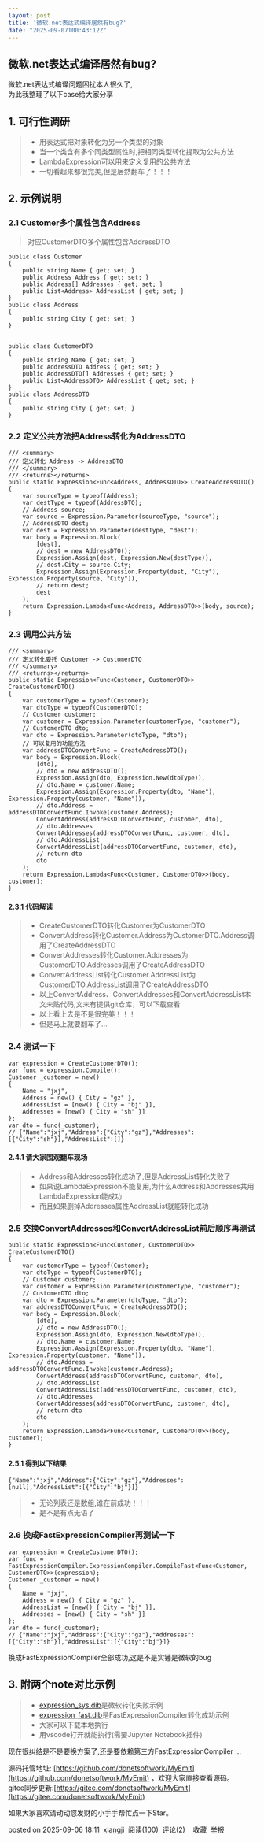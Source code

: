 ```yaml
---
layout: post
title: '微软.net表达式编译居然有bug?'
date: "2025-09-07T00:43:12Z"
---
```

微软.net表达式编译居然有bug?
------------------

微软.net表达式编译问题困扰本人很久了,  
为此我整理了以下case给大家分享

1\. 可行性调研
---------

> *   用表达式把对象转化为另一个类型的对象
> *   当一个类含有多个同类型属性时,把相同类型转化提取为公共方法
> *   LambdaExpression可以用来定义复用的公共方法
> *   一切看起来都很完美,但是居然翻车了！！！

2\. 示例说明
--------

### 2.1 Customer多个属性包含Address

> 对应CustomerDTO多个属性包含AddressDTO

    public class Customer
    {
        public string Name { get; set; }
        public Address Address { get; set; }
        public Address[] Addresses { get; set; }
        public List<Address> AddressList { get; set; }
    }
    public class Address
    {
        public string City { get; set; }
    }
    

    public class CustomerDTO
    {
        public string Name { get; set; }
        public AddressDTO Address { get; set; }
        public AddressDTO[] Addresses { get; set; }
        public List<AddressDTO> AddressList { get; set; }
    }
    public class AddressDTO
    {
        public string City { get; set; }
    }
    

### 2.2 定义公共方法把Address转化为AddressDTO

    /// <summary>
    /// 定义转化 Address -> AddressDTO
    /// </summary>
    /// <returns></returns>
    public static Expression<Func<Address, AddressDTO>> CreateAddressDTO()
    {
        var sourceType = typeof(Address);
        var destType = typeof(AddressDTO);
        // Address source;
        var source = Expression.Parameter(sourceType, "source");
        // AddressDTO dest;
        var dest = Expression.Parameter(destType, "dest");
        var body = Expression.Block(
            [dest],
            // dest = new AddressDTO();
            Expression.Assign(dest, Expression.New(destType)),
            // dest.City = source.City;
            Expression.Assign(Expression.Property(dest, "City"), Expression.Property(source, "City")),
            // return dest;
            dest
        );
        return Expression.Lambda<Func<Address, AddressDTO>>(body, source);
    }
    

### 2.3 调用公共方法

    /// <summary>
    /// 定义转化委托 Customer -> CustomerDTO
    /// </summary>
    /// <returns></returns>
    public static Expression<Func<Customer, CustomerDTO>> CreateCustomerDTO()
    {        
        var customerType = typeof(Customer);
        var dtoType = typeof(CustomerDTO);
        // Customer customer;
        var customer = Expression.Parameter(customerType, "customer");
        // CustomerDTO dto;
        var dto = Expression.Parameter(dtoType, "dto");
        // 可以复用的功能方法
        var addressDTOConvertFunc = CreateAddressDTO();
        var body = Expression.Block(
            [dto],
            // dto = new AddressDTO();
            Expression.Assign(dto, Expression.New(dtoType)),
            // dto.Name = customer.Name;
            Expression.Assign(Expression.Property(dto, "Name"), Expression.Property(customer, "Name")),
            // dto.Address = addressDTOConvertFunc.Invoke(customer.Address);
            ConvertAddress(addressDTOConvertFunc, customer, dto),
            // dto.Addresses
            ConvertAddresses(addressDTOConvertFunc, customer, dto),
            // dto.AddressList
            ConvertAddressList(addressDTOConvertFunc, customer, dto),
            // return dto
            dto
        );
        return Expression.Lambda<Func<Customer, CustomerDTO>>(body, customer);
    }
    

#### 2.3.1 代码解读

> *   CreateCustomerDTO转化Customer为CustomerDTO
> *   ConvertAddress转化Customer.Address为CustomerDTO.Address调用了CreateAddressDTO
> *   ConvertAddresses转化Customer.Addresses为CustomerDTO.Addresses调用了CreateAddressDTO
> *   ConvertAddressList转化Customer.AddressList为CustomerDTO.AddressList调用了CreateAddressDTO
> *   以上ConvertAddress、ConvertAddresses和ConvertAddressList本文未贴代码,文末有提供git仓库，可以下载查看
> *   以上看上去是不是很完美！！！
> *   但是马上就要翻车了...

### 2.4 测试一下

    var expression = CreateCustomerDTO();
    var func = expression.Compile();
    Customer _customer = new()
    {
        Name = "jxj",
        Address = new() { City = "gz" },
        AddressList = [new() { City = "bj" }],
        Addresses = [new() { City = "sh" }]
    };
    var dto = func(_customer);
    // {"Name":"jxj","Address":{"City":"gz"},"Addresses":[{"City":"sh"}],"AddressList":[]}
    

#### 2.4.1 请大家围观翻车现场

> *   Address和Addresses转化成功了,但是AddressList转化失败了
> *   如果说LambdaExpression不能复用,为什么Address和Addresses共用LambdaExpression能成功
> *   而且如果删掉Addresses属性AddressList就能转化成功

### 2.5 交换ConvertAddresses和ConvertAddressList前后顺序再测试

    public static Expression<Func<Customer, CustomerDTO>> CreateCustomerDTO()
    {
        var customerType = typeof(Customer);
        var dtoType = typeof(CustomerDTO);
        // Customer customer;
        var customer = Expression.Parameter(customerType, "customer");
        // CustomerDTO dto;
        var dto = Expression.Parameter(dtoType, "dto");
        var addressDTOConvertFunc = CreateAddressDTO();
        var body = Expression.Block(
            [dto],
            // dto = new AddressDTO();
            Expression.Assign(dto, Expression.New(dtoType)),
            // dto.Name = customer.Name;
            Expression.Assign(Expression.Property(dto, "Name"), Expression.Property(customer, "Name")),
            // dto.Address = addressDTOConvertFunc.Invoke(customer.Address);
            ConvertAddress(addressDTOConvertFunc, customer, dto),
            // dto.AddressList
            ConvertAddressList(addressDTOConvertFunc, customer, dto),
            // dto.Addresses
            ConvertAddresses(addressDTOConvertFunc, customer, dto),
            // return dto
            dto
        );
        return Expression.Lambda<Func<Customer, CustomerDTO>>(body, customer);
    }
    

#### 2.5.1 得到以下结果

    {"Name":"jxj","Address":{"City":"gz"},"Addresses":[null],"AddressList":[{"City":"bj"}]}
    

> *   无论列表还是数组,谁在前成功！！！
> *   是不是有点无语了

### 2.6 换成FastExpressionCompiler再测试一下

    var expression = CreateCustomerDTO();
    var func = FastExpressionCompiler.ExpressionCompiler.CompileFast<Func<Customer, CustomerDTO>>(expression);
    Customer _customer = new()
    {
        Name = "jxj",
        Address = new() { City = "gz" },
        AddressList = [new() { City = "bj" }],
        Addresses = [new() { City = "sh" }]
    };
    var dto = func(_customer);
    // {"Name":"jxj","Address":{"City":"gz"},"Addresses":[{"City":"sh"}],"AddressList":[{"City":"bj"}]}
    

换成FastExpressionCompiler全部成功,这是不是实锤是微软的bug

3\. 附两个note对比示例
---------------

> *   [expression\_sys.dib](https://gitee.com/donetsoftwork/MyEmit/tree/main/Notes/expression_sys.dib)是微软转化失败示例
> *   [expression\_fast.dib](https://gitee.com/donetsoftwork/MyEmit/tree/main/Notes/expression_fast.dib)是FastExpressionCompiler转化成功示例
> *   大家可以下载本地执行
> *   用vscode打开就能执行(需要Jupyter Notebook插件)

现在很纠结是不是要换方案了,还是要依赖第三方FastExpressionCompiler ...

源码托管地址: [https://github.com/donetsoftwork/MyEmit](https://github.com/donetsoftwork/MyEmit) ，欢迎大家直接查看源码。  
gitee同步更新:[https://gitee.com/donetsoftwork/MyEmit](https://gitee.com/donetsoftwork/MyEmit)

如果大家喜欢请动动您发财的小手手帮忙点一下Star。

posted on 2025-09-06 18:11  [xiangji](https://www.cnblogs.com/xiangji)  阅读(100)  评论(2)    [收藏](javascript:void\(0\))  [举报](javascript:void\(0\))